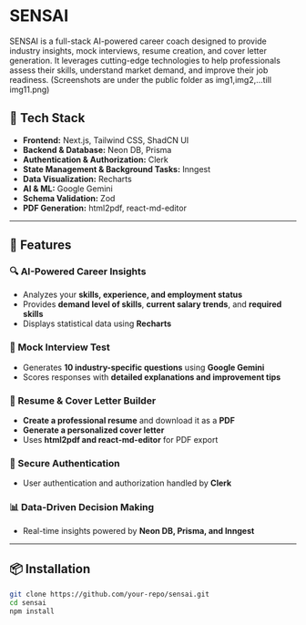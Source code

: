 # SENSAI

SENSAI is a full-stack AI-powered career coach designed to provide industry insights, mock interviews, resume creation, and cover letter generation. It leverages cutting-edge technologies to help professionals assess their skills, understand market demand, and improve their job readiness. (Screenshots are under the public folder as img1,img2,...till img11.png)

## 🚀 Tech Stack

- **Frontend:** Next.js, Tailwind CSS, ShadCN UI  
- **Backend & Database:** Neon DB, Prisma  
- **Authentication & Authorization:** Clerk  
- **State Management & Background Tasks:** Inngest  
- **Data Visualization:** Recharts  
- **AI & ML:** Google Gemini  
- **Schema Validation:** Zod  
- **PDF Generation:** html2pdf, react-md-editor  

---

## 🌟 Features  

### 🔍 AI-Powered Career Insights  
- Analyzes your **skills, experience, and employment status**  
- Provides **demand level of skills**, **current salary trends**, and **required skills**  
- Displays statistical data using **Recharts**  

### 🎯 Mock Interview Test  
- Generates **10 industry-specific questions** using **Google Gemini**  
- Scores responses with **detailed explanations and improvement tips**  

### 📄 Resume & Cover Letter Builder  
- **Create a professional resume** and download it as a **PDF**  
- **Generate a personalized cover letter**  
- Uses **html2pdf and react-md-editor** for PDF export  

### 🔐 Secure Authentication  
- User authentication and authorization handled by **Clerk**  

### 📊 Data-Driven Decision Making  
- Real-time insights powered by **Neon DB, Prisma, and Inngest**  

---

## 📦 Installation  

```sh
git clone https://github.com/your-repo/sensai.git
cd sensai
npm install
